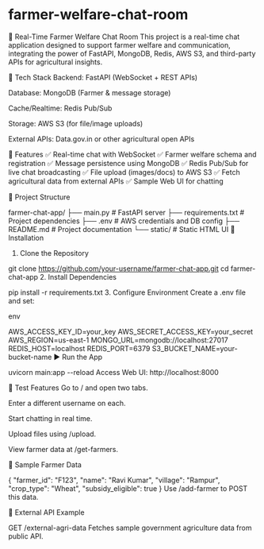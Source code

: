 # farmer-welfare-chat-room


🌾 Real-Time Farmer Welfare Chat Room
This project is a real-time chat application designed to support farmer welfare and communication, integrating the power of FastAPI, MongoDB, Redis, AWS S3, and third-party APIs for agricultural insights.

🔧 Tech Stack
Backend: FastAPI (WebSocket + REST APIs)

Database: MongoDB (Farmer & message storage)

Cache/Realtime: Redis Pub/Sub

Storage: AWS S3 (for file/image uploads)

External APIs: Data.gov.in or other agricultural open APIs

🚀 Features
✅ Real-time chat with WebSocket
✅ Farmer welfare schema and registration
✅ Message persistence using MongoDB
✅ Redis Pub/Sub for live chat broadcasting
✅ File upload (images/docs) to AWS S3
✅ Fetch agricultural data from external APIs
✅ Sample Web UI for chatting

📁 Project Structure

farmer-chat-app/
├── main.py                # FastAPI server
├── requirements.txt       # Project dependencies
├── .env                   # AWS credentials and DB config
├── README.md              # Project documentation
└── static/                # Static HTML UI
🧪 Installation
1. Clone the Repository

git clone https://github.com/your-username/farmer-chat-app.git
cd farmer-chat-app
2. Install Dependencies

pip install -r requirements.txt
3. Configure Environment
Create a .env file and set:

env

AWS_ACCESS_KEY_ID=your_key
AWS_SECRET_ACCESS_KEY=your_secret
AWS_REGION=us-east-1
MONGO_URL=mongodb://localhost:27017
REDIS_HOST=localhost
REDIS_PORT=6379
S3_BUCKET_NAME=your-bucket-name
▶️ Run the App

uvicorn main:app --reload
Access Web UI: http://localhost:8000

🧪 Test Features
Go to / and open two tabs.

Enter a different username on each.

Start chatting in real time.

Upload files using /upload.

View farmer data at /get-farmers.

🌿 Sample Farmer Data

{
  "farmer_id": "F123",
  "name": "Ravi Kumar",
  "village": "Rampur",
  "crop_type": "Wheat",
  "subsidy_eligible": true
}
Use /add-farmer to POST this data.

🔗 External API Example

GET /external-agri-data
Fetches sample government agriculture data from public API.

